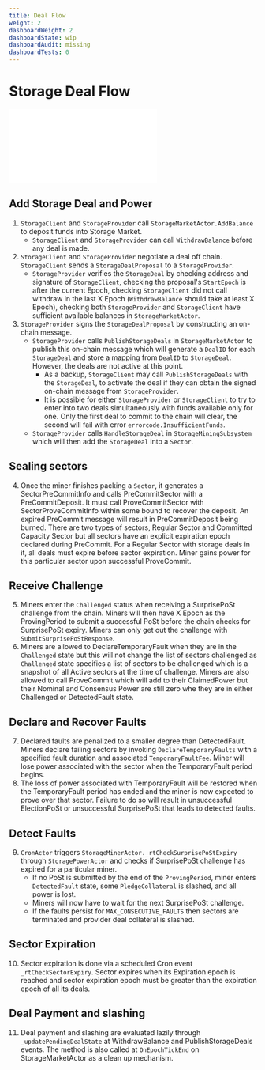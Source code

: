 ```yaml
---
title: Deal Flow
weight: 2
dashboardWeight: 2
dashboardState: wip
dashboardAudit: missing
dashboardTests: 0
---
```


# Storage Deal Flow

![Deal Flow Sequence Diagram](diagrams/deal-flow.mmd)

## Add Storage Deal and Power

1. `StorageClient` and `StorageProvider` call `StorageMarketActor.AddBalance` to deposit funds into Storage Market.
   - `StorageClient` and `StorageProvider` can call `WithdrawBalance` before any deal is made.
2. `StorageClient` and `StorageProvider` negotiate a deal off chain. `StorageClient` sends a `StorageDealProposal` to a `StorageProvider`.
   - `StorageProvider` verifies the `StorageDeal` by checking address and signature of `StorageClient`, checking the proposal's `StartEpoch` is after the current Epoch, checking `StorageClient` did not call withdraw in the last X Epoch (`WithdrawBalance` should take at least X Epoch), checking both `StorageProvider` and `StorageClient` have sufficient available balances in `StorageMarketActor`.
3. `StorageProvider` signs the `StorageDealProposal`  by constructing an on-chain message.
   - `StorageProvider` calls `PublishStorageDeals` in `StorageMarketActor` to publish this on-chain message which will generate a `DealID` for each `StorageDeal` and store a mapping from `DealID` to `StorageDeal`. However, the deals are not active at this point.
     - As a backup, `StorageClient` may call `PublishStorageDeals` with the `StorageDeal`, to activate the deal if they can obtain the signed on-chain message from `StorageProvider`.
     - It is possible for either `StorageProvider` or `StorageClient` to try to enter into two deals simultaneously with funds available only for one. Only the first deal to commit to the chain will clear, the second will fail with error `errorcode.InsufficientFunds`.
   - `StorageProvider` calls `HandleStorageDeal` in `StorageMiningSubsystem` which will then add the `StorageDeal` into a `Sector`.

## Sealing sectors

4. Once the miner finishes packing a `Sector`, it generates a SectorPreCommitInfo and calls PreCommitSector with a PreCommitDeposit. It must call ProveCommitSector with SectorProveCommitInfo within some bound to recover the deposit. An expired PreCommit message will result in PreCommitDeposit being burned. There are two types of sectors, Regular Sector and Committed Capacity Sector but all sectors have an explicit expiration epoch declared during PreCommit. For a Regular Sector with storage deals in it, all deals must expire before sector expiration. Miner gains power for this particular sector upon successful ProveCommit.

## Receive Challenge

5. Miners enter the `Challenged` status when receiving a SurprisePoSt challenge from the chain. Miners will then have X Epoch as the ProvingPeriod to submit a successful PoSt before the chain checks for SurprisePoSt expiry. Miners can only get out the challenge with `SubmitSurprisePoStResponse`.
6. Miners are allowed to DeclareTemporaryFault when they are in the `Challenged` state but this will not change the list of sectors challenged as `Challenged` state specifies a list of sectors to be challenged which is a snapshot of all Active sectors at the time of challenge. Miners are also allowed to call ProveCommit which will add to their ClaimedPower but their Nominal and Consensus Power are still zero whe  they are in either Challenged or DetectedFault state.

## Declare and Recover Faults

7. Declared faults are penalized to a smaller degree than DetectedFault. Miners declare failing sectors by invoking `DeclareTemporaryFaults` with a specified fault duration and associated `TemporaryFaultFee`. Miner will lose power associated with the sector when the TemporaryFault period begins.
8. The loss of power associated with TemporaryFault will be restored when the TemporaryFault period has ended and the miner is now expected to prove over that sector. Failure to do so will result in unsuccessful ElectionPoSt or unsuccessful SurprisePoSt that leads to detected faults.


## Detect Faults

9. `CronActor` triggers `StorageMinerActor._rtCheckSurprisePoStExpiry` through `StoragePowerActor` and checks if SurprisePoSt challenge has expired for a particular miner.
   - If no PoSt is submitted by the end of the `ProvingPeriod`, miner enters `DetectedFault` state, some `PledgeCollateral` is slashed, and all power is lost.
   - Miners will now have to wait for the next SurprisePoSt challenge.
   - If the faults persist for `MAX_CONSECUTIVE_FAULTS` then sectors are terminated and provider deal collateral is slashed. 

## Sector Expiration

10. Sector expiration is done via a scheduled Cron event `_rtCheckSectorExpiry`. Sector expires when its Expiration epoch is reached and sector expiration epoch must be greater than the expiration epoch of all its deals.

## Deal Payment and slashing

11.  Deal payment and slashing are evaluated lazily through `_updatePendingDealState` at WithdrawBalance and PublishStorageDeals events. The method is also called at `OnEpochTickEnd` on StorageMarketActor as a clean up mechanism.
